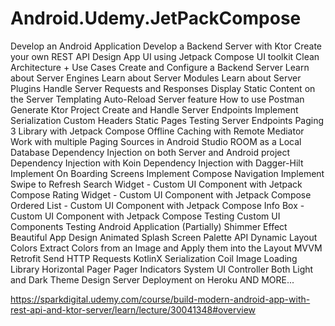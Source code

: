 # Android.Udemy.JetPackCompose

Develop an Android Application
Develop a Backend Server with Ktor
Create your own REST API
Design App UI using Jetpack Compose UI toolkit
Clean Architecture + Use Cases
Create and Configure a Backend Server
Learn about Server Engines
Learn about Server Modules
Learn about Server Plugins
Handle Server Requests and Responses
Display Static Content on the Server
Templating
Auto-Reload Server feature
How to use Postman
Generate Ktor Project
Create and Handle Server Endpoints
Implement Serialization
Custom Headers
Static Pages
Testing Server Endpoints
Paging 3 Library with Jetpack Compose
Offline Caching with Remote Mediator
Work with multiple Paging Sources in Android Studio
ROOM as a Local Database
Dependency Injection on both Server and Android project
Dependency Injection with Koin
Dependency Injection with Dagger-Hilt
Implement On Boarding Screens
Implement Compose Navigation
Implement Swipe to Refresh
Search Widget - Custom UI Component with Jetpack Compose
Rating Widget - Custom UI Component with Jetpack Compose
Ordered List - Custom UI Component with Jetpack Compose
Info Box - Custom UI Component with Jetpack Compose
Testing Custom UI Components
Testing Android Application (Partially)
Shimmer Effect
Beautiful App Design
Animated Splash Screen
Palette API
Dynamic Layout Colors
Extract Colors from an Image and Apply them into the Layout
MVVM
Retrofit
Send HTTP Requests
KotlinX Serialization
Coil Image Loading Library
Horizontal Pager
Pager Indicators
System UI Controller
Both Light and Dark Theme Design
Server Deployment on Heroku
AND MORE...

https://sparkdigital.udemy.com/course/build-modern-android-app-with-rest-api-and-ktor-server/learn/lecture/30041348#overview
